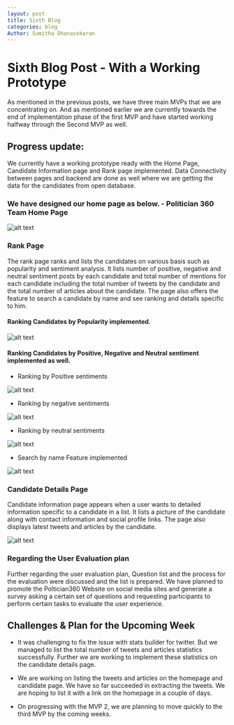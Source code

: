 ```yaml
---
layout: post
title: Sixth Blog
categories: blog
Author: Sumitha Dhanasekaran
---
```


# Sixth Blog Post - With a Working Prototype

As mentioned in the previous posts, we have three main MVPs that we are concentrating on. And as mentioned earlier we are currently towards the end of implementation phase of the first MVP and have started working halfway through the Second MVP as well.

## Progress update:

We currently have a working prototype ready with the Home Page, Candidate Information page and Rank page implemented. Data Connectivity between pages and backend are done as well where we are getting the data for the candidates from open database.

### We have designed our home page as below. - Politician 360 Team Home Page

![alt text](https://trello-attachments.s3.amazonaws.com/578bfa5f24e79699ef3b0505/2560x1600/c2265b0f69583f6219e8ed52958a51aa/Screen_Shot_2016-07-18_at_01.11.04.png)

### Rank Page

The rank page ranks and lists the candidates on various basis such as popularity and sentiment analysis. It lists number of positive, negative and neutral sentiment posts by each candidate and total number of mentions for each candidate including the total number of tweets by the candidate and the total number of articles about the candidate. The page also offers the feature to search a candidate by name and see ranking and details specific to him.

#### Ranking Candidates by Popularity implemented.

![alt text](https://trello-attachments.s3.amazonaws.com/578bfa5f24e79699ef3b0505/2560x1600/a115ac8cb20d73bdc76f4206b3c3d344/Screen_Shot_2016-07-18_at_01.11.32.png)

#### Ranking Candidates by Positive, Negative and Neutral sentiment implemented as well. 

+ Ranking by Positive sentiments

![alt text](https://trello-attachments.s3.amazonaws.com/578bfa5f24e79699ef3b0505/2560x1600/9b2fb2f4227a39daaabc85a7f48b1b81/Screen_Shot_2016-07-18_at_01.22.01.png )

+ Ranking by negative sentiments

![alt text](https://trello-attachments.s3.amazonaws.com/578bfa5f24e79699ef3b0505/2560x1600/9d2f0d812b8c1ea66aa4778de5ef8fd9/Screen_Shot_2016-07-18_at_01.22.11.png)

+ Ranking by neutral sentiments

![alt text](https://trello-attachments.s3.amazonaws.com/578bfa5f24e79699ef3b0505/2560x1600/3109cda1870c4fe276d1873f439897d6/Screen_Shot_2016-07-18_at_01.22.06.png)

+ Search by name Feature implemented

![alt text](https://trello-attachments.s3.amazonaws.com/578bfa5f24e79699ef3b0505/2560x1600/2c6cc991453a6f2272682e06063032e0/Screen_Shot_2016-07-18_at_01.35.36.png)

### Candidate Details Page

Candidate information page appears when a user wants to detailed information specific to a candidate in a list. It lists a picture of the candidate along with contact information and social profile links. The page also displays latest tweets and articles by the candidate.

![alt text]()

### Regarding the User Evaluation plan 

Further regarding the user evaluation plan, Question list and the process for the evaluation were discussed and the list is prepared.
We have planned to promote the Poltician360 Website on social media sites and generate a survey asking a certain set of questions and requesting participants to perform certain tasks to evaluate the user experience.

## Challenges & Plan for the Upcoming Week

+ It was challenging to fix the issue with stats builder for twitter. But we managed to list the total number of tweets and articles statistics successfully. Further we are working to implement these statistics on the candidate details page.

+ We are working on listing the tweets and articles on the homepage and candidate page. We have so far succeeded in extracting the tweets. We are hoping to list it with a link on the homepage in a couple of days.

+ On progressing with the MVP 2, we are planning to move quickly to the third MVP by the coming weeks.

